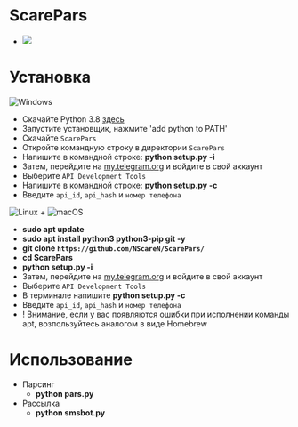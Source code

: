 # ScarePars
* <img src=https://img.shields.io/badge/version-1.1.1-blue />
# Установка
![Windows](https://img.shields.io/badge/Windows-0078D6?style=for-the-badge&logo=windows&logoColor=white)
  * Скачайте Python 3.8 [здесь](https://www.python.org/downloads/release/python-38)
  * Запустите установщик, нажмите 'add python to PATH'
  * Скачайте `ScarePars`
  * Откройте командную строку в директории `ScarePars`
  * Напишите в командной строке: **python setup.py -i**
  * Затем, перейдите на [my.telegram.org](my.telegram.org) и войдите в свой аккаунт
  * Выберите `API Development Tools`
  * Напишите в командной строке: **python setup.py -c**
  * Введите `api_id`, `api_hash` и `номер телефона`
  
![Linux](https://img.shields.io/badge/Linux-FCC624?style=for-the-badge&logo=linux&logoColor=black) + ![macOS](https://img.shields.io/badge/mac%20os-000000?style=for-the-badge&logo=apple&logoColor=white)
  * **sudo apt update**
  * **sudo apt install python3 python3-pip git -y**
  * **git clone `https://github.com/NScareN/ScarePars/`**
  * **cd ScarePars**
  * **python setup.py -i**
  * Затем, перейдите на [my.telegram.org](my.telegram.org) и войдите в свой аккаунт
  * Выберите `API Development Tools`
  * В терминале напишите **python setup.py -c**
  * Введите `api_id`, `api_hash` и `номер телефона`
  * ! Внимание, если у вас появляются ошибки при исполнении команды apt, возпользуйтесь аналогом в виде Homebrew

# Использование
* Парсинг
  * **python pars.py**
* Рассылка
  * **python smsbot.py**
